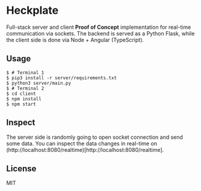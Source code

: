 # Heckplate

Full-stack server and client **Proof of Concept** implementation for real-time communication via sockets. The backend is served as a Python Flask, while the client side is done via Node + Angular (TypeScript).

Usage
----
```
$ # Terminal 1
$ pip3 install -r server/requirements.txt
$ python3 server/main.py
$ # Terminal 2
$ cd client
$ npm install
$ npm start
```

Inspect
----
The server side is randomly going to open socket connection and send some data. You can inspect the data changes in real-time on (http://localhost:8080/realtime)[http://localhost:8080/realtime].

License
----
MIT
